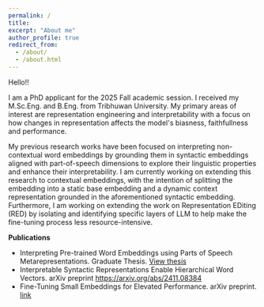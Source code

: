 ```yaml
---
permalink: /
title: 
excerpt: "About me"
author_profile: true
redirect_from: 
  - /about/
  - /about.html
---
```


Hello!!

I am a PhD applicant for the 2025 Fall academic session. I received my M.Sc.Eng. and B.Eng. from Tribhuwan University. My primary areas of interest are representation engineering and interpretability with a focus on how changes in representation affects the model's biasness, faithfullness and performance.

My previous research works have been focused on interpreting non-contextual word embeddings by grounding them in syntactic embeddings aligned with part-of-speech dimensions to explore their linguistic properties and enhance their interpretability. I am currently working on extending this research to contextual embeddings, with the intention of splitting the embedding into a static base embedding and a dynamic context representation grounded in the aforementioned syntactic embedding. Furthermore, I am working on extending the work on Representation EDiting (RED) by isolating and identifying specific layers of LLM to help make the fine-tuning process less resource-intensive.  


<b>Publications</b>
<ul>
  <li>Interpreting Pre-trained Word Embeddings using Parts of Speech Metarepresentations. <it>Graduate Thesis</it>. <a href="https://jarib047.github.io/files/thesis_file.pdf">View thesis</a></li>
  <li>Interpretable Syntactic Representations Enable Hierarchical Word Vectors. <it>arXiv preprint</it> <a href="https://arxiv.org/abs/2411.08384">https://arxiv.org/abs/2411.08384</a></li>
  <li>Fine-Tuning Small Embeddings for Elevated Performance. <it>arXiv preprint</it>. <a href="link">link</a></li>
</ul>

